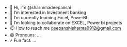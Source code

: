 - 👋 Hi, I’m @sharmmadeepanshi
- 👀 I’m interested in Investment banking 
- 🌱 I’m currently learning Excel, PowerBI
- 💞️ I’m looking to collaborate on EXCEL, Power bi projects
- 📫 How to reach me deepanshisharma9912@gmail.com
- 😄 Pronouns: ...
- ⚡ Fun fact: ...

<!---
sharmmadeepanshi/sharmmadeepanshi is a ✨ special ✨ repository because its `README.md` (this file) appears on your GitHub profile.
You can click the Preview link to take a look at your changes.
--->
